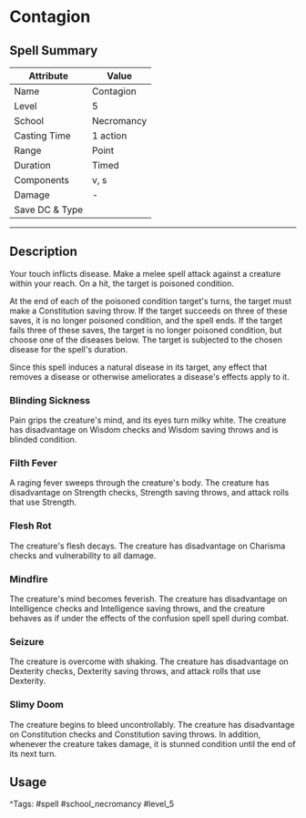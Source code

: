 # Contagion

## Spell Summary

| Attribute        | Value                  |
|------------------|------------------------|
| Name             | Contagion                 |
| Level            | 5                |
| School           | Necromancy          |
| Casting Time     | 1 action              |
| Range            | Point            |
| Duration         | Timed             |
| Components       | v, s             |
| Damage           | -               |
| Save DC & Type   |              |

---

## Description

Your touch inflicts disease. Make a melee spell attack against a creature within your reach. On a hit, the target is poisoned condition.

At the end of each of the poisoned condition target's turns, the target must make a Constitution saving throw. If the target succeeds on three of these saves, it is no longer poisoned condition, and the spell ends. If the target fails three of these saves, the target is no longer poisoned condition, but choose one of the diseases below. The target is subjected to the chosen disease for the spell's duration.

Since this spell induces a natural disease in its target, any effect that removes a disease or otherwise ameliorates a disease's effects apply to it.

### Blinding Sickness

Pain grips the creature's mind, and its eyes turn milky white. The creature has disadvantage on Wisdom checks and Wisdom saving throws and is blinded condition.

### Filth Fever

A raging fever sweeps through the creature's body. The creature has disadvantage on Strength checks, Strength saving throws, and attack rolls that use Strength.

### Flesh Rot

The creature's flesh decays. The creature has disadvantage on Charisma checks and vulnerability to all damage.

### Mindfire

The creature's mind becomes feverish. The creature has disadvantage on Intelligence checks and Intelligence saving throws, and the creature behaves as if under the effects of the confusion spell spell during combat.

### Seizure

The creature is overcome with shaking. The creature has disadvantage on Dexterity checks, Dexterity saving throws, and attack rolls that use Dexterity.

### Slimy Doom

The creature begins to bleed uncontrollably. The creature has disadvantage on Constitution checks and Constitution saving throws. In addition, whenever the creature takes damage, it is stunned condition until the end of its next turn.

## Usage


^Tags: #spell #school_necromancy #level_5